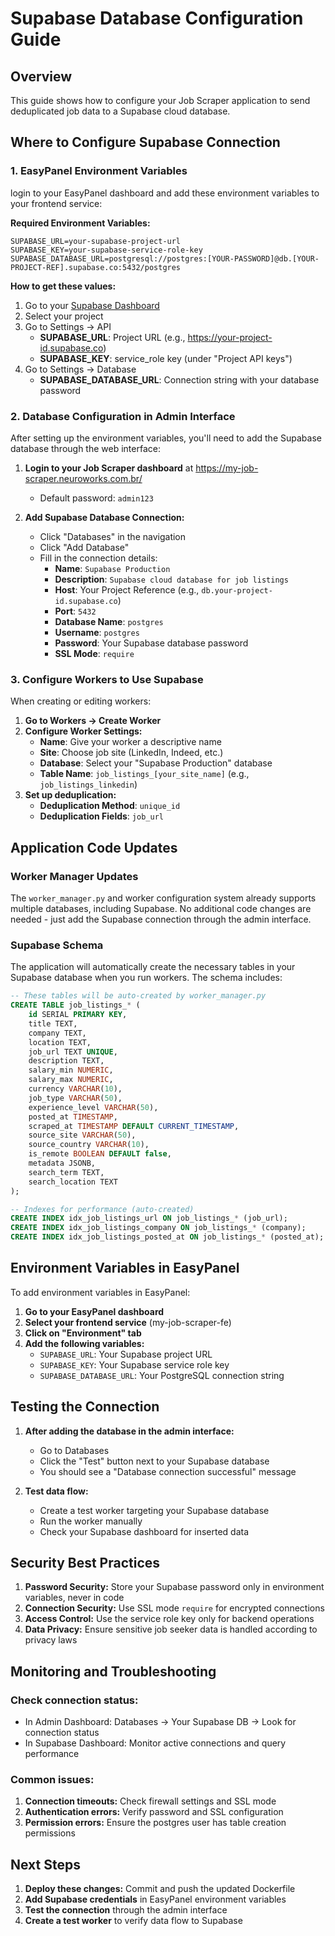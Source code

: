 # Supabase Database Configuration Guide

## Overview
This guide shows how to configure your Job Scraper application to send deduplicated job data to a Supabase cloud database.

## Where to Configure Supabase Connection

### 1. EasyPanel Environment Variables
 login to your EasyPanel dashboard and add these environment variables to your frontend service:

**Required Environment Variables:**
```
SUPABASE_URL=your-supabase-project-url
SUPABASE_KEY=your-supabase-service-role-key
SUPABASE_DATABASE_URL=postgresql://postgres:[YOUR-PASSWORD]@db.[YOUR-PROJECT-REF].supabase.co:5432/postgres
```

**How to get these values:**
1. Go to your [Supabase Dashboard](https://app.supabase.com)
2. Select your project
3. Go to Settings → API
   - **SUPABASE_URL**: Project URL (e.g., https://your-project-id.supabase.co)
   - **SUPABASE_KEY**: service_role key (under "Project API keys")
4. Go to Settings → Database
   - **SUPABASE_DATABASE_URL**: Connection string with your database password

### 2. Database Configuration in Admin Interface
After setting up the environment variables, you'll need to add the Supabase database through the web interface:

1. **Login to your Job Scraper dashboard** at https://my-job-scraper.neuroworks.com.br/
   - Default password: `admin123`
   
2. **Add Supabase Database Connection:**
   - Click "Databases" in the navigation
   - Click "Add Database"
   - Fill in the connection details:
     - **Name**: `Supabase Production`
     - **Description**: `Supabase cloud database for job listings`
     - **Host**: Your Project Reference (e.g., `db.your-project-id.supabase.co`)
     - **Port**: `5432`
     - **Database Name**: `postgres`
     - **Username**: `postgres`
     - **Password**: Your Supabase database password
     - **SSL Mode**: `require`

### 3. Configure Workers to Use Supabase
When creating or editing workers:

1. **Go to Workers → Create Worker**
2. **Configure Worker Settings:**
   - **Name**: Give your worker a descriptive name
   - **Site**: Choose job site (LinkedIn, Indeed, etc.)
   - **Database**: Select your "Supabase Production" database
   - **Table Name**: `job_listings_[your_site_name]` (e.g., `job_listings_linkedin`)
3. **Set up deduplication:**
   - **Deduplication Method**: `unique_id`
   - **Deduplication Fields**: `job_url`

## Application Code Updates

### Worker Manager Updates
The `worker_manager.py` and worker configuration system already supports multiple databases, including Supabase. No additional code changes are needed - just add the Supabase connection through the admin interface.

### Supabase Schema
The application will automatically create the necessary tables in your Supabase database when you run workers. The schema includes:

```sql
-- These tables will be auto-created by worker_manager.py
CREATE TABLE job_listings_* (
    id SERIAL PRIMARY KEY,
    title TEXT,
    company TEXT,
    location TEXT,
    job_url TEXT UNIQUE,
    description TEXT,
    salary_min NUMERIC,
    salary_max NUMERIC,
    currency VARCHAR(10),
    job_type VARCHAR(50),
    experience_level VARCHAR(50),
    posted_at TIMESTAMP,
    scraped_at TIMESTAMP DEFAULT CURRENT_TIMESTAMP,
    source_site VARCHAR(50),
    source_country VARCHAR(10),
    is_remote BOOLEAN DEFAULT false,
    metadata JSONB,
    search_term TEXT,
    search_location TEXT
);

-- Indexes for performance (auto-created)
CREATE INDEX idx_job_listings_url ON job_listings_* (job_url);
CREATE INDEX idx_job_listings_company ON job_listings_* (company);
CREATE INDEX idx_job_listings_posted_at ON job_listings_* (posted_at);
```

## Environment Variables in EasyPanel

To add environment variables in EasyPanel:

1. **Go to your EasyPanel dashboard**
2. **Select your frontend service** (my-job-scraper-fe)
3. **Click on "Environment" tab**
4. **Add the following variables:**
   - `SUPABASE_URL`: Your Supabase project URL
   - `SUPABASE_KEY`: Your Supabase service role key
   - `SUPABASE_DATABASE_URL`: Your PostgreSQL connection string

## Testing the Connection

1. **After adding the database in the admin interface:**
   - Go to Databases
   - Click the "Test" button next to your Supabase database
   - You should see a "Database connection successful" message

2. **Test data flow:**
   - Create a test worker targeting your Supabase database
   - Run the worker manually
   - Check your Supabase dashboard for inserted data

## Security Best Practices

1. **Password Security:** Store your Supabase password only in environment variables, never in code
2. **Connection Security:** Use SSL mode `require` for encrypted connections
3. **Access Control:** Use the service role key only for backend operations
4. **Data Privacy:** Ensure sensitive job seeker data is handled according to privacy laws

## Monitoring and Troubleshooting

### Check connection status:
- In Admin Dashboard: Databases → Your Supabase DB → Look for connection status
- In Supabase Dashboard: Monitor active connections and query performance

### Common issues:
1. **Connection timeouts:** Check firewall settings and SSL mode
2. **Authentication errors:** Verify password and SSL configuration
3. **Permission errors:** Ensure the postgres user has table creation permissions

## Next Steps

1. **Deploy these changes:** Commit and push the updated Dockerfile
2. **Add Supabase credentials** in EasyPanel environment variables
3. **Test the connection** through the admin interface
4. **Create a test worker** to verify data flow to Supabase